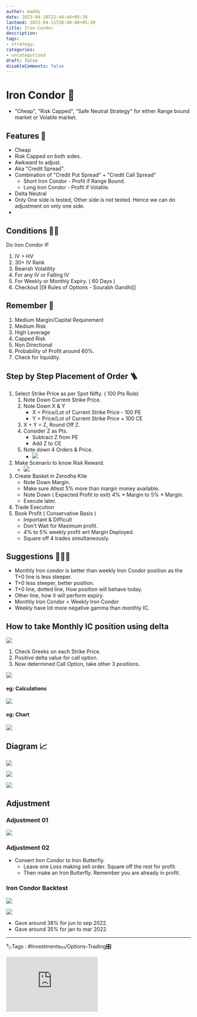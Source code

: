 ```yaml
---
author: maddy
date: 2023-04-10T22:44:44+05:30
lastmod: 2023-04-11T20:40:08+05:30
title: Iron-Condor
description: 
tags:
- strategy⚔️
categories: 
- uncategorized
draft: false
disableComments: false
---
```

# Iron Condor 🦅

- "Cheap", "Risk Capped", "Safe Neutral Strategy" for either Range bound market or Volatile market.

## Features 🌈
- Cheap
- Risk Capped on both sides.
- Awkward to adjust.
- Aka "Credit Spread".
- Combination of "Credit Put Spread" + "Credit Call Spread"
	- Short Iron Condor - Profit if Range Bound.
	- Long Iron Condor - Profit if Volatile.
- Delta Neutral
- Only One side is tested, Other side is not tested. Hence we can do adjustment on only one side.
- 

## Conditions ☝🏼

Do Iron Condor IF

1. IV > HV
2. 30+ IV Rank
3. Bearish Volatility
4. For any IV or Falling IV
5. For Weekly or Monthly Expiry. ( 60 Days )
6. Checkout [[9 Rules of Options - Sourabh Gandhi]]

## Remember 🤔

1. Medium Margin/Capital Requirement
2. Medium Risk
3. High Leverage
4. Capped Risk
5. Non Directional
6. Probability of Profit around 60%.
7. Check for liquidity.

## Step by Step Placement of Order 🪜

1. Select Strike Price as per Spot Nifty. ( 100 Pts Rule)
	1. Note Down Current Strike Price.
	2. Note Down X & Y
		- X = Price/Lot of Current Strike Price - 100 PE 
		- Y =  Price/Lot of Current Strike Price + 100 CE
    3. X + Y = Z, Round Off Z.
    4. Consider Z as Pts. 
	    - Subtract Z from PE
	    - Add Z to CE
    5. Note down 4 Orders & Price.
	    - ![](https://i.imgur.com/D4F4b2Q.png)
2. Make Scenario to know Risk Reward.
	- ![](https://i.imgur.com/DA48rEb.png)
3. Create Basket in Zerodha Kite
	- Note Down Margin.
	- Make sure Atlest 5% more than margin money available.
	- Note Down ( Expected Profit to exit) 4% * Margin to 5% * Margin.
	- Execute later.
4. Trade Execution
5. Book Profit ( Conservative Basis )
	- Important & Difficult
	- Don't Wait for Maximum profit.
	- 4% to 5% weekly profit wrt Margin Deployed.
	- Square off 4 trades simultaneously.

## Suggestions 🧙🏼‍♂️ 

- Monthly Iron condor is better than weekly Iron Condor position as the T+0 line is less steeper.
- T+0 less steeper, better position.
- T+0 line, dotted line, How position will behave today.
- Other line, how it will perform expiry.
- Monthly Iron Condor < Weekly Iron Condor
- Weekly have lot more negative gamma than monthly IC.

## How to take Monthly IC position using delta

![](https://i.imgur.com/SVLewUo.png)

1. Check Greeks on each Strike Price.
2. Positive delta value for call option.
3. Now determined Call Option, take other 3 positions.

![](https://i.imgur.com/tpFQ2T8.png)

#### eg: Calculations
[![](https://i.imgur.com/QGgfmpFm.png)](https://i.imgur.com/QGgfmpF.png)

#### eg: Chart
[![](https://i.imgur.com/SJlB0dGm.png)](https://i.imgur.com/SJlB0dG.png)

## Diagram 📈

 ![](https://i.imgur.com/eTsyDM1.png)


![](https://i.imgur.com/uHBsEFP.png)


![](https://i.imgur.com/k2HqgxN.png)


## Adjustment
### Adjustment 01
![](https://i.imgur.com/thdjbfw.png)
### Adjustment 02
- Convert Iron Condor to Iron Butterfly.
	- Leave one Loss making sell order. Square off the rest for profit.
	- Then make an Iron Butterfly. Remember you are already in profit.

### Iron Condor Backtest

![](https://i.imgur.com/G5rcLDI.png)

![](https://i.imgur.com/n6qXwCc.png)

- Gave around 38% for jun to sep 2022.
- Gave around 35% for jan to mar 2022.

---
🏷️Tags : #Investments💷/Options-Trading🎛️ 

<iframe width="250" height="150" src="https://www.youtube.com/embed/mkSuGYcd7is" title="YouTube video player" frameborder="0" allow="accelerometer; autoplay; clipboard-write; encrypted-media; gyroscope; picture-in-picture" allowfullscreen></iframe>